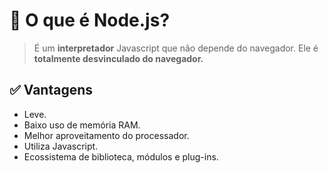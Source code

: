 # 🤔 O que é Node.js?

> É um **interpretador** Javascript que não depende do navegador.
Ele é **totalmente desvinculado do navegador.**


## ✅ Vantagens
- Leve.
- Baixo uso de memória RAM.
- Melhor aproveitamento do processador.
- Utiliza Javascript.
- Ecossistema de biblioteca, módulos e plug-ins.